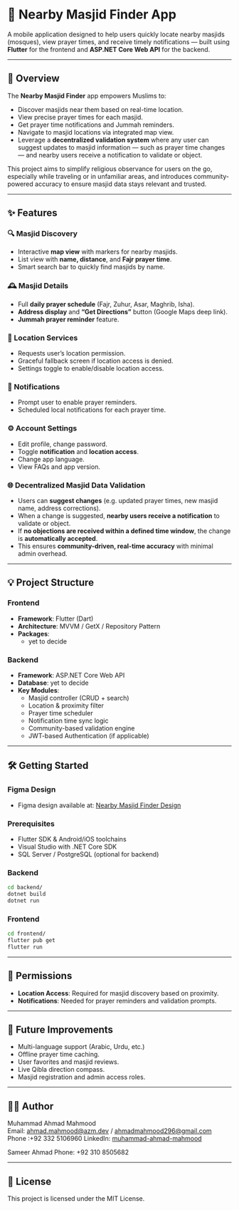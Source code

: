 # 🕌 Nearby Masjid Finder App

A mobile application designed to help users quickly locate nearby masjids (mosques), view prayer times, and receive timely notifications — built using **Flutter** for the frontend and **ASP.NET Core Web API** for the backend.

---

## 📱 Overview

The **Nearby Masjid Finder** app empowers Muslims to:

- Discover masjids near them based on real-time location.
- View precise prayer times for each masjid.
- Get prayer time notifications and Jummah reminders.
- Navigate to masjid locations via integrated map view.
- Leverage a **decentralized validation system** where any user can suggest updates to masjid information — such as prayer time changes — and nearby users receive a notification to validate or object.

This project aims to simplify religious observance for users on the go, especially while traveling or in unfamiliar areas, and introduces community-powered accuracy to ensure masjid data stays relevant and trusted.

---

## ✨ Features

### 🔍 Masjid Discovery
- Interactive **map view** with markers for nearby masjids.
- List view with **name, distance**, and **Fajr prayer time**.
- Smart search bar to quickly find masjids by name.

### 🕰️ Masjid Details
- Full **daily prayer schedule** (Fajr, Zuhur, Asar, Maghrib, Isha).
- **Address display** and **“Get Directions”** button (Google Maps deep link).
- **Jummah prayer reminder** feature.

### 📍 Location Services
- Requests user’s location permission.
- Graceful fallback screen if location access is denied.
- Settings toggle to enable/disable location access.

### 🔔 Notifications
- Prompt user to enable prayer reminders.
- Scheduled local notifications for each prayer time.

### ⚙️ Account Settings
- Edit profile, change password.
- Toggle **notification** and **location access**.
- Change app language.
- View FAQs and app version.

### 🌐 Decentralized Masjid Data Validation
- Users can **suggest changes** (e.g. updated prayer times, new masjid name, address corrections).
- When a change is suggested, **nearby users receive a notification** to validate or object.
- If **no objections are received within a defined time window**, the change is **automatically accepted**.
- This ensures **community-driven, real-time accuracy** with minimal admin overhead.

---

## 💡 Project Structure

### Frontend
- **Framework**: Flutter (Dart)
- **Architecture**: MVVM / GetX / Repository Pattern
- **Packages**:
    - yet to decide

### Backend
- **Framework**: ASP.NET Core Web API
- **Database**: yet to decide
- **Key Modules**:
    - Masjid controller (CRUD + search)
    - Location & proximity filter
    - Prayer time scheduler
    - Notification time sync logic
    - Community-based validation engine
    - JWT-based Authentication (if applicable)

---

## 🛠️ Getting Started


### Figma Design
- Figma design available at: [Nearby Masjid Finder Design](https://www.figma.com/design/w7ZbZ2KPFnYMbvfAdEY8OP/Alfalah_Connect?node-id=0-1&t=jL8DUbDMrEC4slMQ-1)

### Prerequisites
- Flutter SDK & Android/iOS toolchains
- Visual Studio with .NET Core SDK
- SQL Server / PostgreSQL (optional for backend)

### Backend
```bash
cd backend/
dotnet build
dotnet run
```

### Frontend
```bash
cd frontend/
flutter pub get
flutter run
```

---

## 🔐 Permissions

- **Location Access**: Required for masjid discovery based on proximity.
- **Notifications**: Needed for prayer reminders and validation prompts.

---

## 🚀 Future Improvements

- Multi-language support (Arabic, Urdu, etc.)
- Offline prayer time caching.
- User favorites and masjid reviews.
- Live Qibla direction compass.
- Masjid registration and admin access roles.

---

## 🧑‍💻 Author

Muhammad Ahmad Mahmood  
Email: ahmad.mahmood@azm.dev / ahmadmahmood296@gmail.com
Phone :+92 332 5106960
LinkedIn: [muhammad-ahmad-mahmood](https://www.linkedin.com/in/ahmaddioxide/)

Sameer Ahmad
Phone: +92 310 8505682

---

## 📄 License

This project is licensed under the MIT License.
